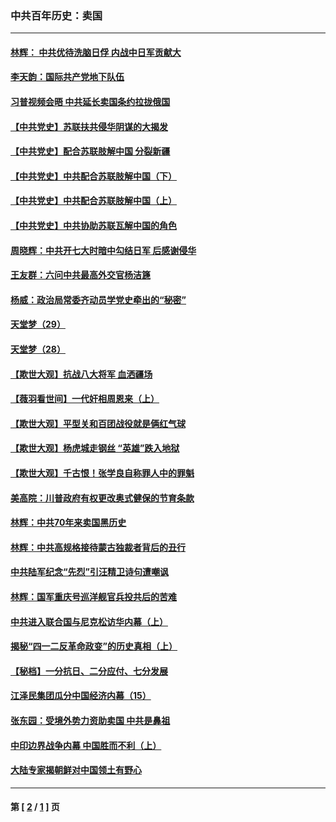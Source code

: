 ### 中共百年历史：卖国
---
#### [林辉： 中共优待洗脑日俘 内战中日军贡献大](../../pages/nf1176117/n13624644.md?05230430) 
#### [李天韵：国际共产党地下队伍](../../pages/nf1176117/n13611808.md?05230430) 
#### [习普视频会晤 中共延长卖国条约拉拢俄国](../../pages/nf1176117/n13060971.md?05230430) 
#### [【中共党史】苏联扶共侵华阴谋的大揭发](../../pages/nf1176117/n13056050.md?05230430) 
#### [【中共党史】配合苏联肢解中国 分裂新疆](../../pages/nf1176117/n13040700.md?05230430) 
#### [【中共党史】中共配合苏联肢解中国（下）](../../pages/nf1176117/n13035660.md?05230430) 
#### [【中共党史】中共配合苏联肢解中国（上）](../../pages/nf1176117/n13030262.md?05230430) 
#### [【中共党史】中共协助苏联瓦解中国的角色](../../pages/nf1176117/n13018109.md?05230430) 
#### [周晓辉：中共开七大时暗中勾结日军 后感谢侵华](../../pages/nf1176117/n12921960.md?05230430) 
#### [王友群：六问中共最高外交官杨洁篪](../../pages/nf1176117/n12836495.md?05230430) 
#### [杨威：政治局常委齐动员学党史牵出的“秘密”](../../pages/nf1176117/n12764642.md?05230430) 
#### [天堂梦（29）](../../pages/nf1176117/n12408465.md?05230430) 
#### [天堂梦（28）](../../pages/nf1176117/n12408309.md?05230430) 
#### [【欺世大观】抗战八大将军 血洒疆场](../../pages/nf1176117/n12357044.md?05230430) 
#### [【薇羽看世间】一代奸相周恩来（上）](../../pages/nf1176117/n12401109.md?05230430) 
#### [【欺世大观】平型关和百团战役就是俩红气球](../../pages/nf1176117/n12359157.md?05230430) 
#### [【欺世大观】杨虎城走钢丝 “英雄”跌入地狱](../../pages/nf1176117/n12358840.md?05230430) 
#### [【欺世大观】千古恨！张学良自称罪人中的罪魁](../../pages/nf1176117/n12358629.md?05230430) 
#### [美高院：川普政府有权更改奥式健保的节育条款](../../pages/nf1176117/n12242171.md?05230430) 
#### [林辉：中共70年来卖国黑历史](../../pages/nf1176117/n11552181.md?05230430) 
#### [林辉：中共高规格接待蒙古独裁者背后的丑行](../../pages/nf1176117/n11225005.md?05230430) 
#### [中共陆军纪念“先烈”引汪精卫诗句遭嘲讽](../../pages/nf1176117/n11153345.md?05230430) 
#### [林辉：国军重庆号巡洋舰官兵投共后的苦难](../../pages/nf1176117/n10997801.md?05230430) 
#### [中共进入联合国与尼克松访华内幕（上）](../../pages/nf1176117/n10138788.md?05230430) 
#### [揭秘“四一二反革命政变”的历史真相（上）](../../pages/nf1176117/n9996650.md?05230430) 
#### [【秘档】一分抗日、二分应付、七分发展](../../pages/nf1176117/n9331484.md?05230430) 
#### [江泽民集团瓜分中国经济内幕（15）](../../pages/nf1176117/n9268584.md?05230430) 
#### [张东园：受境外势力资助卖国 中共是鼻祖](../../pages/nf1176117/n9272480.md?05230430) 
#### [中印边界战争内幕 中国胜而不利（上）](../../pages/nf1176117/n9252458.md?05230430) 
#### [大陆专家揭朝鲜对中国领土有野心](../../pages/nf1176117/n9074056.md?05230430) 

---
#### 第 [ [2](./2.md?05230430) / [1](./1.md?05230430) ] 页
